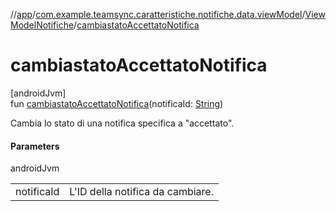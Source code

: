 //[app](../../../index.md)/[com.example.teamsync.caratteristiche.notifiche.data.viewModel](../index.md)/[ViewModelNotifiche](index.md)/[cambiastatoAccettatoNotifica](cambiastato-accettato-notifica.md)

# cambiastatoAccettatoNotifica

[androidJvm]\
fun [cambiastatoAccettatoNotifica](cambiastato-accettato-notifica.md)(notificaId: [String](https://kotlinlang.org/api/latest/jvm/stdlib/kotlin/-string/index.html))

Cambia lo stato di una notifica specifica a &quot;accettato&quot;.

#### Parameters

androidJvm

| | |
|---|---|
| notificaId | L'ID della notifica da cambiare. |
